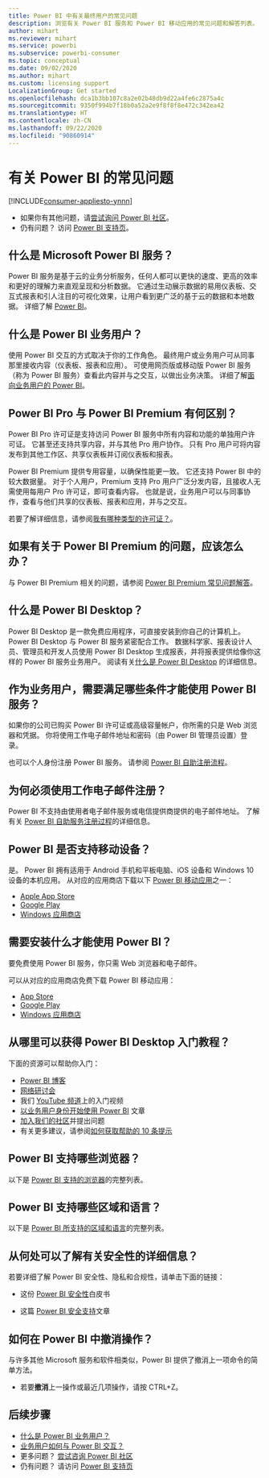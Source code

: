```yaml
---
title: Power BI 中有关最终用户的常见问题
description: 浏览有关 Power BI 服务和 Power BI 移动应用的常见问题和解答列表。
author: mihart
ms.reviewer: mihart
ms.service: powerbi
ms.subservice: powerbi-consumer
ms.topic: conceptual
ms.date: 09/02/2020
ms.author: mihart
ms.custom: licensing support
LocalizationGroup: Get started
ms.openlocfilehash: dca1b3bb107c8a2e02b48db9d22a4fe6c2875a4c
ms.sourcegitcommit: 9350f994b7f18b0a52a2e9f8f8f8e472c342ea42
ms.translationtype: HT
ms.contentlocale: zh-CN
ms.lasthandoff: 09/22/2020
ms.locfileid: "90860914"
---
```

# <a name="frequently-asked-questions-about-power-bi"></a>有关 Power BI 的常见问题

[!INCLUDE[consumer-appliesto-ynnn](../includes/consumer-appliesto-ynnn.md)]

* 如果你有其他问题，请[尝试询问 Power BI 社区](https://community.powerbi.com/)。
* 仍有问题？ 访问 [Power BI 支持页](https://powerbi.microsoft.com/support/)。

## <a name="what-is-the-microsoft-power-bi-service"></a>什么是 Microsoft Power BI 服务？

Power BI 服务是基于云的业务分析服务，任何人都可以更快的速度、更高的效率和更好的理解力来直观呈现和分析数据。 它通过生动展示数据的易用仪表板、交互式报表和引人注目的可视化效果，让用户看到更广泛的基于云的数据和本地数据。 详细了解 [Power BI](../fundamentals/power-bi-overview.md)。

## <a name="what-is-a-power-bi-business-user"></a>什么是 Power BI 业务用户？

使用 Power BI 交互的方式取决于你的工作角色。 最终用户或业务用户可从同事那里接收内容（仪表板、报表和应用）。 可使用网页版或移动版 Power BI 服务（称为 Power BI 服务）查看此内容并与之交互，以做出业务决策。  详细了解[面向业务用户的 Power BI](index.yml)。


## <a name="whats-the-difference-between-power-bi-pro-and-power-bi-premium"></a>Power BI Pro 与 Power BI Premium 有何区别？

Power BI Pro 许可证是支持访问 Power BI 服务中所有内容和功能的单独用户许可证。 它甚至还支持共享内容，并与其他 Pro 用户协作。 只有 Pro 用户可将内容发布到其他工作区、共享仪表板并订阅仪表板和报表。 

Power BI Premium 提供专用容量，以确保性能更一致。 它还支持 Power BI 中的较大数据量。 对于个人用户，Premium 支持 Pro 用户广泛分发内容，且接收人无需使用每用户 Pro 许可证，即可查看内容。 也就是说，业务用户可以与同事协作，查看与他们共享的仪表板、报表和应用，并与之交互。 

若要了解详细信息，请参阅[我有哪种类型的许可证？](end-user-license.md)。

## <a name="what-if-i-have-questions-about-power-bi-premium"></a>如果有关于 Power BI Premium 的问题，应该怎么办？

与 Power BI Premium 相关的问题，请参阅 [Power BI Premium 常见问题解答](../admin/service-premium-faq.md)。

## <a name="what-is-power-bi-desktop"></a>什么是 Power BI Desktop？

Power BI Desktop 是一款免费应用程序，可直接安装到你自己的计算机上。 Power BI Desktop 与 Power BI 服务紧密配合工作。  数据科学家、报表设计人员、管理员和开发人员使用 Power BI Desktop 生成报表，并将报表提供给像你这样的 Power BI 服务业务用户。 阅读有关[什么是 Power BI Desktop](../fundamentals/desktop-what-is-desktop.md) 的详细信息。

## <a name="as-a-business-user-what-do-i-need-to-use-the-power-bi-service"></a>作为业务用户，需要满足哪些条件才能使用 Power BI 服务？

如果你的公司已购买 Power BI 许可证或高级容量帐户，你所需的只是 Web 浏览器和凭据。 你将使用工作电子邮件地址和密码（由 Power BI 管理员设置）登录。  

也可以个人身份注册 Power BI 服务。 请参阅 [Power BI 自助注册流程](../fundamentals/service-self-service-signup-for-power-bi.md)。

## <a name="why-do-i-have-to-sign-up-with-my-work-email"></a>为何必须使用工作电子邮件注册？

Power BI 不支持由使用者电子邮件服务或电信提供商提供的电子邮件地址。 了解有关 [Power BI 自助服务注册过程](../fundamentals/service-self-service-signup-for-power-bi.md)的详细信息。

## <a name="does-power-bi-support-mobile-devices"></a>Power BI 是否支持移动设备？

是。 Power BI 拥有适用于 Android 手机和平板电脑、iOS 设备和 Windows 10 设备的本机应用。 从对应的应用商店下载以下 [Power BI 移动应用](https://powerbi.microsoft.com/mobile)之一：  

* [Apple App Store](https://go.microsoft.com/fwlink/?LinkId=526218)
* [Google Play](https://go.microsoft.com/fwlink/?LinkID=544867&clcid=0x409)
* [Windows 应用商店](https://go.microsoft.com/fwlink/?LinkId=526478)

## <a name="what-do-i-need-to-install-to-use-power-bi"></a>需要安装什么才能使用 Power BI？

要免费使用 Power BI 服务，你只需 Web 浏览器和电子邮件。

可以从对应的应用商店免费下载 Power BI 移动应用：

* [App Store](https://go.microsoft.com/fwlink/?LinkId=526218)
* [Google Play](https://go.microsoft.com/fwlink/?LinkID=544867&clcid=0x409)
* [Windows 应用商店](https://go.microsoft.com/fwlink/?LinkId=526478)

## <a name="where-do-i-get-started-with-power-bi"></a>从哪里可以获得 Power BI Desktop 入门教程？

下面的资源可以帮助你入门：

* [Power BI 博客](https://powerbi.microsoft.com/blog/)
* [网络研讨会](../fundamentals/webinars.md)
* 我们 [YouTube 频道](https://www.youtube.com/user/mspowerbi)上的入门视频
* [以业务用户身份开始使用 Power BI](index.yml) 文章
* [加入我们的社区](https://community.powerbi.com/)并提出问题
* 有关更多建议，请参阅[如何获取帮助的 10 条提示](../fundamentals/service-tips-for-finding-help.md)

## <a name="what-browsers-does-power-bi-support"></a>Power BI 支持哪些浏览器？

以下是 [Power BI 支持的浏览器](../fundamentals/power-bi-browsers.md)的完整列表。

## <a name="what-regions-and-languages-does-power-bi-support"></a>Power BI 支持哪些区域和语言？

以下是 [Power BI 所支持的区域和语言](../fundamentals/supported-languages-countries-regions.md)的完整列表。

## <a name="where-can-i-learn-more-about-security"></a>从何处可以了解有关安全性的详细信息？

若要详细了解 Power BI 安全性、隐私和合规性，请单击下面的链接：

* 这份 [Power BI 安全性](../guidance/whitepaper-powerbi-security.md)白皮书

* 这篇 [Power BI 安全支持](../admin/service-admin-power-bi-security.md)文章

## <a name="how-do-i-undo-in-power-bi"></a>如何在 Power BI 中撤消操作？

与许多其他 Microsoft 服务和软件相类似，Power BI 提供了撤消上一项命令的简单方法。

* 若要**撤消**上一操作或最近几项操作，请按 CTRL+Z。

## <a name="next-steps"></a>后续步骤

* [什么是 Power BI 业务用户？](end-user-consumer.md)
* [业务用户如何与 Power BI 交互？](end-user-reading-view.md)
* 更多问题？ [尝试咨询 Power BI 社区](https://community.powerbi.com/)
* 仍有问题？ 请访问 [Power BI 支持页](https://powerbi.microsoft.com/support/)